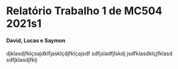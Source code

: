 # Relatório Trabalho 1 de MC504 2021s1
#### David, Lucas e Saymon



djklasdjfklçsajdklfjasklçdjfklçajsdf
sdfjsladfjlskdj
jsdfklasdklçjfklasd
sdfjklasdjfklj
  